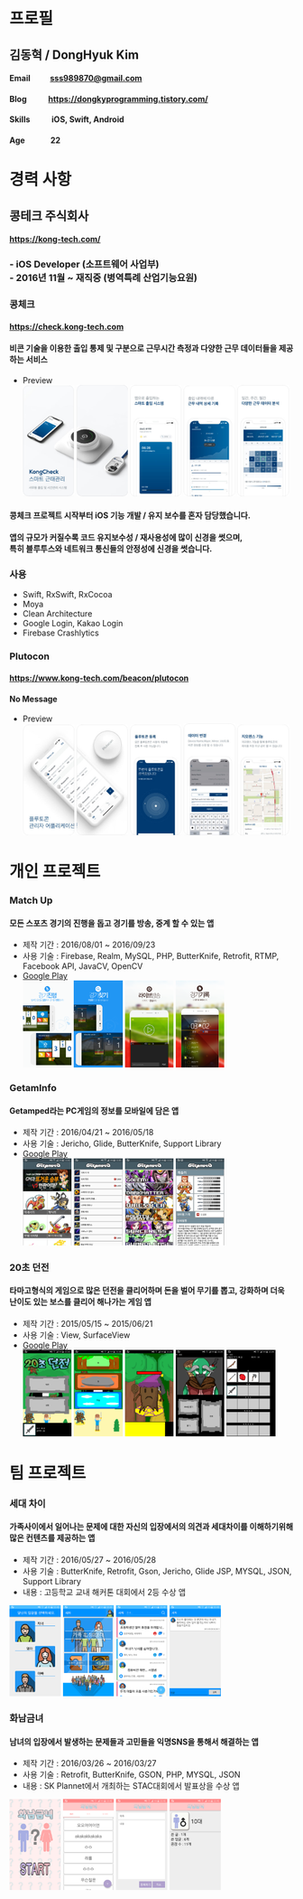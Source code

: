 프로필
============
## 김동혁 / DongHyuk Kim
#### Email&ensp;&ensp;&ensp;&ensp;&ensp;sss989870@gmail.com
#### Blog &ensp;&ensp;&ensp;&ensp;&ensp;https://dongkyprogramming.tistory.com/
#### Skills &ensp;&ensp;&ensp;&ensp;&ensp;iOS, Swift, Android
#### Age  &ensp;&ensp;&ensp;&ensp;&ensp;&ensp;22




경력 사항
============
## 콩테크 주식회사
#### https://kong-tech.com/
### - iOS Developer (소프트웨어 사업부)<br/>- 2016년 11월 ~ 재직중 (병역특례 산업기능요원)

### 콩체크
#### https://check.kong-tech.com
#### 비콘 기술을 이용한 출입 통제 및 구분으로 근무시간 측정과 다양한 근무 데이터들을 제공하는 서비스
- Preview <br/>
<img width="19%" src="images/kongcheck1.PNG"/> <img width="19%" src="images/kongcheck2.PNG"/> <img width="19%" src="images/kongcheck3.PNG"/> <img width="19%" src="images/kongcheck4.PNG"/> <img width="19%" src="images/kongcheck5.PNG"/>

#### 콩체크 프로젝트 시작부터 iOS 기능 개발 / 유지 보수를 혼자 담당했습니다.<br/>
#### 앱의 규모가 커질수록 코드 유지보수성 / 재사용성에 많이 신경을 썻으며,<br/>특히 블루투스와 네트워크 통신들의 안정성에 신경을 썻습니다. 
### 사용
- Swift, RxSwift, RxCocoa
- Moya 
- Clean Architecture
- Google Login, Kakao Login
- Firebase Crashlytics


### Plutocon
#### https://www.kong-tech.com/beacon/plutocon
#### No Message
- Preview <br/>
<img width="19%" src="images/plutocon1.PNG"/> <img width="19%" src="images/plutocon2.PNG"/> <img width="19%" src="images/plutocon3.PNG"/> <img width="19%" src="images/plutocon4.PNG"/> <img width="19%" src="images/plutocon5.PNG"/>


개인 프로젝트
============
### Match Up
#### 모든 스포츠 경기의 진행을 돕고 경기를 방송, 중계 할 수 있는 앱
- 제작 기간 : 2016/08/01 ~ 2016/09/23
- 사용 기술 : Firebase, Realm, MySQL, PHP, ButterKnife, Retrofit, RTMP, Facebook API, JavaCV, OpenCV
- [Google Play](https://play.google.com/store/apps/details?id=com.stack_yy.matchup)<br/>
<img width="18%" src="images/matchup1.png"/> <img width="18%" src="images/matchup2.png"/> <img width="18%" src="images/matchup3.png"/> <img width="18%" src="images/matchup4.png"/>

### GetamInfo
#### Getamped라는 PC게임의 정보를 모바일에 담은 앱
- 제작 기간 : 2016/04/21 ~ 2016/05/18
- 사용 기술 : Jericho, Glide, ButterKnife, Support Library
- [Google Play](https://play.google.com/store/apps/details?id=com.mycompany.getam)<br/>
<img width="18%" src="images/getaminfo1.png"/> <img width="18%" src="images/getaminfo2.png"/> <img width="18%" src="images/getaminfo3.png"/> <img width="18%" src="images/getaminfo4.png"/>

### 20초 던전
#### 타마고형식의 게임으로 많은 던전을 클리어하며 돈을 벌어 무기를 뽑고, 강화하며 더욱 난이도 있는 보스를 클리어 해나가는 게임 앱
- 제작 기간 : 2015/05/15 ~ 2015/06/21
- 사용 기술 : View, SurfaceView
- [Google Play](https://play.google.com/store/apps/details?id=com.second.dungeon)<br/>
<img width="18%" src="images/20second1.png"/> <img width="18%" src="images/20second2.png"/> <img width="18%" src="images/20second3.png"/> <img width="18%" src="images/20second4.png"/> <img width="18%" src="images/20second5.png"/>

팀 프로젝트
===========
### 세대 차이
#### 가족사이에서 일어나는 문제에 대한 자신의 입장에서의 의견과 세대차이를 이해하기위해 많은 컨텐츠를 제공하는 앱
- 제작 기간 : 2016/05/27 ~ 2016/05/28
- 사용 기술 : ButterKnife, Retrofit, Gson, Jericho, Glide JSP, MYSQL, JSON, Support Library
- 내용 : 고등학교 교내 해커톤 대회에서 2등 수상 앱

<img width="18%" src="images/family1.png"/> <img width="18%" src="images/family2.png"/> <img width="18%" src="images/family3.png"/> <img width="18%" src="images/family4.png"/>

### 화남금녀
#### 남녀의 입장에서 발생하는 문제들과 고민들을 익명SNS을 통해서 해결하는 앱
- 제작 기간 : 2016/03/26 ~ 2016/03/27
- 사용 기술 : Retrofit, ButterKnife, GSON, PHP, MYSQL, JSON
- 내용 : SK Plannet에서 개최하는 STAC대회에서 발표상을 수상 앱

<img width="18%" src="images/mbgg1.png"/> <img width="18%" src="images/mbgg2.png"/> <img width="18%" src="images/mbgg3.png"/> <img width="18%" src="images/mbgg4.png"/>
